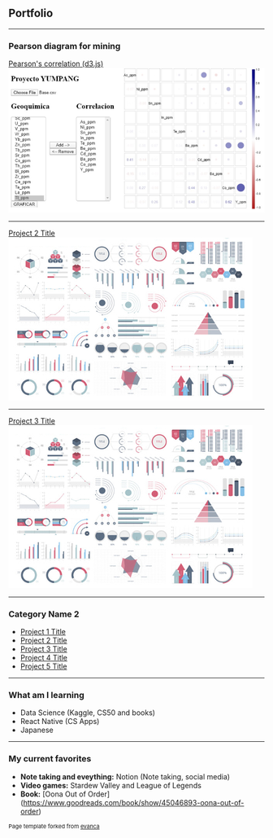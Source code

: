 ## Portfolio

---

### Pearson diagram for mining 

[Pearson's correlation (d3.js)](/projects/pearson)
<img src="images/portfolio_pearson_1.jpg?raw=true"/>

---
[Project 2 Title](/pdf/sample_presentation.pdf)
<img src="images/dummy_thumbnail.jpg?raw=true"/>

---
[Project 3 Title](http://example.com/)
<img src="images/dummy_thumbnail.jpg?raw=true"/>

---

### Category Name 2

- [Project 1 Title](http://example.com/)
- [Project 2 Title](http://example.com/)
- [Project 3 Title](http://example.com/)
- [Project 4 Title](http://example.com/)
- [Project 5 Title](http://example.com/)

---

### What am I learning 

 - Data Science (Kaggle, CS50 and books)
 - React Native (CS Apps)
 - Japanese 

---

### My current favorites

- **Note taking and eveything:** Notion (Note taking, social media)
- **Video games:** Stardew Valley and League of Legends
- **Book:** [Oona Out of Order] (https://www.goodreads.com/book/show/45046893-oona-out-of-order)

<p style="font-size:11px">Page template forked from <a href="https://github.com/evanca/quick-portfolio">evanca</a></p>
<!-- Remove above link if you don't want to attibute -->
